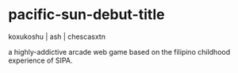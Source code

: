 # pacific-sun-debut-title

koxukoshu | ash | chescasxtn

a highly-addictive arcade web game based on the filipino childhood experience of SIPA. 